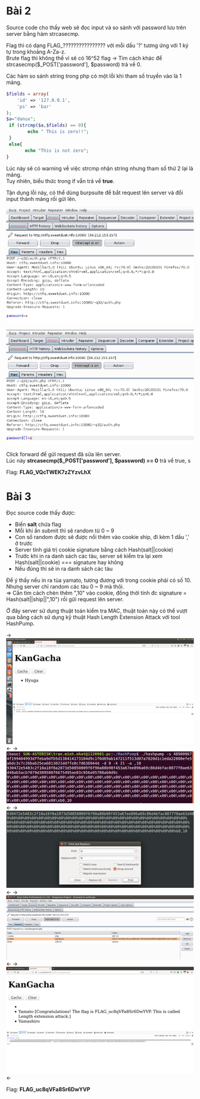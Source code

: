 # Bài 2

Source code cho thấy web sẽ đọc input và so sánh với password lưu trên server bằng hàm strcasecmp.

Flag thì có dạng FLAG_???????????????? với mỗi dấu '?' tương ứng với 1 ký tự trong khoảng A-Za-z.<br>
Brute flag thì không thể vì sẽ có 16^52 flag 
-> Tìm cách khác để  strcasecmp($_POST['password'], $password) trả về 0.<br>

Các hàm so sánh string trong php có một lỗi khi tham số truyền vào là 1 mảng.<br>
```php
$fields = array(
    'id' => '127.0.0.1',
    'ps' => 'bar'
);
$a="danux";
 if (strcmp($a,$fields) == 0){
        echo " This is zero!!";
 }
 else{
       echo "This is not zero";
}
```
Lúc này sẽ có warning về việc strcmp nhận string nhưng tham số thứ 2 lại là mảng.<br>
Tuy nhiên, biểu thức trong if vẫn trả về **true**.

Tận dụng lỗi này, có thể dùng burpsuite để bắt request lên server và đổi input thành mảng rồi gửi lên.<br>

![bắt request](/0x02/solve/b2-1.png)

![sửa request](/0x02/solve/b2-2.png)

Click forward để gửi request đã sửa lên server.<br>
Lúc này **strcasecmp($_POST['password'], $password) == 0** trả về true, s

Flag: **FLAG_VQcTWEK7zZYzvLhX**

# Bài 3

Đọc source code thấy được:
- Biến **salt** chứa flag
- Mỗi khi ấn submit thì sẽ random từ 0 ~ 9
- Con số random được sẽ được nối thêm vào cookie ship, đi kèm 1 dấu ',' ở trước
- Server tính giá trị cookie signature bằng cách Hash(salt||cookie)
- Trước khi in ra danh sách các tàu, server sẽ kiểm tra lại xem Hash(salt||cookie) === signature hay không
- Nếu đúng thì sẽ in ra danh sách các tàu

Để ý thấy nếu in ra tùa yamato, tương đương với trong cookie phải có số 10. 
Nhưng server chỉ random các tàu 0 ~ 9 mà thôi.<br>
=> Cần tìm cách chèn thêm ",10" vào cookie, đồng thời tính đc signature = Hash(salt||ship||",10") rồi gửi request lên server.

Ở đây server sử dụng thuật toán kiểm tra MAC, thuật toán này có thể vượt qua bằng cách sử dụng kỹ thuật
Hash Length Extension Attack với tool HashPump.

-> ![gacha 1 lần để lấy data và signature](./kan1.png) <-
-> ![chạy tool HashPump để ra data chứa ",10" và signature mới](./kan2.png) <-
-> ![encode html trước khi gửi request lên](./kan3.png) <-
-> ![gacha lần nữa, bắt request và sửa cookie](./kan4.png) <-
-> ![forward lên ta được flag](./kan5.png) <-

Flag: **FLAG_uc8qVFa8Sr6DwYVP**
